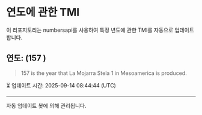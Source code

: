 
# 연도에 관한 TMI

이 리포지토리는 numbersapi를 사용하여 특정 년도에 관한 TMI를 자동으로 업데이트합니다.

## 연도: (157 )
> 157 is the year that La Mojarra Stela 1 in Mesoamerica is produced.

⏳ 업데이트 시간: 2025-09-14 08:44:44 (UTC)

---
자동 업데이트 봇에 의해 관리됩니다.
